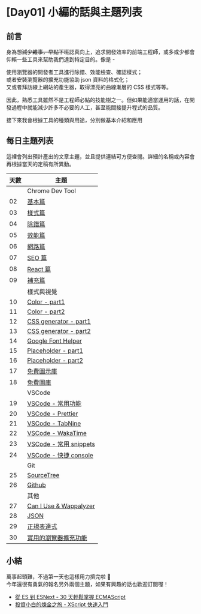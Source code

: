 # [Day01] 小編的話與主題列表

## 前言

身為想~~減少雜事，早點下班~~認真向上，追求開發效率的前端工程師，或多或少都會仰賴一些工具來幫助我們達到特定目的。像是 -    

使用瀏覽器的開發者工具進行除錯、效能檢查、確認樣式；   
或者安裝瀏覽器的擴充功能協助 json 資料的格式化；   
又或者拜訪線上網站的產生器，取得漂亮的曲線漸層的 CSS 樣式等等。   

因此，熟悉工具雖然不是工程師必點的技能樹之一。但如果能適當運用的話，在開發過程中就能減少許多不必要的人工，甚至能間接提升程式的品質。

接下來我會根據工具的種類與用途，分別做基本介紹和應用

## 每日主題列表

這裡會列出預計產出的文章主題，並且提供連結可方便查閱。詳細的名稱或內容會再根據當天的定稿有所異動。

| 天數 | 主題                       |
| ---- | -------------------------- |
|      | Chrome Dev Tool            |
| 02   | [基本篇]()                 |
| 03   | [樣式篇]()                 |
| 04   | [除錯篇]()                 |
| 05   | [效能篇]()                 |
| 06   | [網路篇]()                 |
| 07   | [SEO 篇]()                 |
| 08   | [React 篇]()               |
| 09   | [補充篇]()                 |
|      | 樣式與視覺                 |
| 10   | [Color - part1]()          |
| 11   | [Color - part2]()          |
| 12   | [CSS generator - part1]()  |
| 13   | [CSS generator - part2]()  |
| 14   | [Google Font Helper]()     |
| 15   | [Placeholder - part1]()    |
| 16   | [Placeholder - part2]()    |
| 17   | [免費圖示庫]()             |
| 18   | [免費圖庫]()               |
|      | VSCode                     |
| 19   | [VSCode - 常用功能]()      |
| 20   | [VSCode - Prettier]()      |
| 21   | [VSCode - TabNine]()       |
| 22   | [VSCode - WakaTime]()      |
| 23   | [VSCode - 常用 snippets]() |
| 24   | [VSCode - 快捷 console]()  |
|      | Git                        |
| 25   | [SourceTree]()             |
| 26   | [Github]()                 |
|      | 其他                       |
| 27   | [Can I Use & Wappalyzer]() |
| 28   | [JSON]()                   |
| 29   | [正規表達式]()             |
| 30   | [實用的瀏覽器擴充功能]()   |

## 小結

萬事起頭難，不過第一天也這樣用力擠完啦 🎉  
今年還很有勇氣的報名另外兩個主題，如果有興趣的話也歡迎訂閱喔！

- [從 ES 到 ESNext - 30 天輕鬆掌握 ECMAScript]()
- [投資小白的煉金之旅 - XScript 快速入門]()
